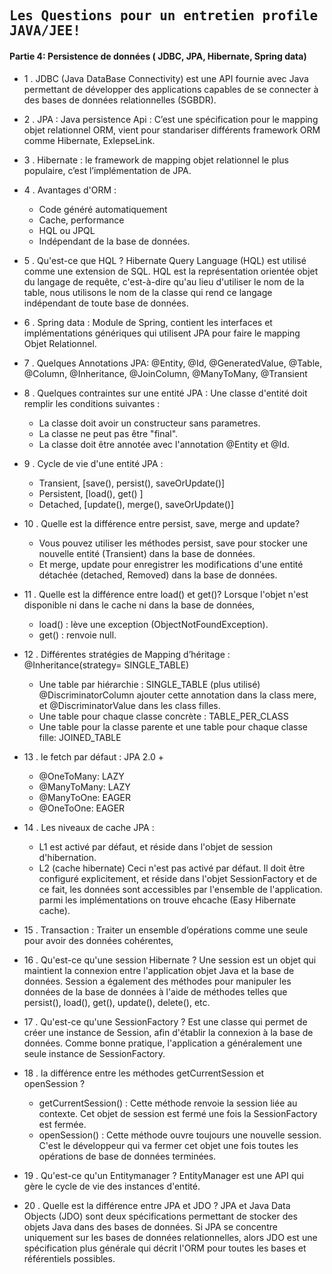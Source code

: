 ## <samp>Les Questions pour un entretien profile JAVA/JEE!</samp>

#### Partie 4: Persistence de données ( JDBC, JPA, Hibernate, Spring data)

- 1 . JDBC (Java DataBase Connectivity) est une API fournie avec Java permettant de développer des applications capables de se connecter à des bases de données relationnelles (SGBDR).

- 2 .	JPA : Java persistence Api : C’est une spécification pour le mapping objet relationnel ORM, vient pour standariser différents framework ORM comme Hibernate, ExlepseLink.

- 3 .	Hibernate : le framework de mapping objet relationnel le plus populaire, c’est l’implémentation de JPA.

- 4 .	Avantages d'ORM :
  *  Code généré automatiquement
  *  Cache, performance
  *  HQL ou JPQL
  *  Indépendant de la base de données.

- 5 . Qu'est-ce que HQL ?
Hibernate Query Language (HQL) est utilisé comme une extension de SQL. HQL est la représentation orientée objet du langage de requête, c'est-à-dire qu'au lieu d'utiliser le nom de la table, nous utilisons le nom de la classe qui rend ce langage indépendant de toute base de données.

- 6 .	Spring data : Module de Spring, contient les interfaces et implémentations génériques qui utilisent JPA pour faire le mapping Objet Relationnel.

- 7 .	Quelques Annotations JPA: @Entity, @Id, @GeneratedValue, @Table, @Column, @Inheritance, @JoinColumn, @ManyToMany, @Transient

- 8 . Quelques contraintes sur une entité JPA : Une classe d'entité doit remplir les conditions suivantes :
  *  La classe doit avoir un constructeur sans parametres.
  *  La classe ne peut pas être "final".
  *  La classe doit être annotée avec l'annotation @Entity et @Id.
  
- 9 .	Cycle de vie d'une entité JPA : 
  *  Transient, [save(), persist(), saveOrUpdate()]
  *  Persistent, [load(), get() ]
  *  Detached, [update(), merge(), saveOrUpdate()]

- 10 . Quelle est la différence entre persist, save, merge and update? 
  *  Vous pouvez utiliser les méthodes persist, save pour stocker une nouvelle entité (Transient) dans la base de données.
  *  Et merge, update pour enregistrer les modifications d'une entité détachée (detached, Removed) dans la base de données.

- 11 .	Quelle est la différence entre load() et get()?
Lorsque l'objet n'est disponible ni dans le cache ni dans la base de données,
  *  load() : lève une exception (ObjectNotFoundException).
  *  get() : renvoie null.
  
- 12 .	Différentes stratégies de Mapping d’héritage : @Inheritance(strategy= SINGLE_TABLE)
  *  Une table par hiérarchie : SINGLE_TABLE  (plus utilisé) 
 		 @DiscriminatorColumn ajouter cette annotation dans la class mere, et @DiscriminatorValue dans les class filles.
  *  Une table pour chaque classe concrète : TABLE_PER_CLASS
  *  Une table pour la classe parente et une table pour chaque classe fille: JOINED_TABLE

- 13 .	le fetch par défaut : JPA 2.0 +
  *  @OneToMany: LAZY
  *  @ManyToMany: LAZY
  *  @ManyToOne: EAGER
  *  @OneToOne: EAGER

- 14 .	Les niveaux de cache JPA : 
  *  L1 est activé par défaut, et réside dans l'objet de session d'hibernation. 
  *  L2 (cache hibernate) Ceci n'est pas activé par défaut. Il doit être configuré explicitement, et réside dans l'objet SessionFactory et de ce fait, les données sont accessibles par l'ensemble de l'application. parmi les implémentations on trouve ehcache (Easy Hibernate cache).

- 15 .	Transaction : Traiter un ensemble d’opérations comme une seule pour avoir des données cohérentes,

- 16 .	Qu'est-ce qu'une session Hibernate ?
Une session est un objet qui maintient la connexion entre l'application objet Java et la base de données. Session a également des méthodes pour manipuler les données de la base de données à l'aide de méthodes telles que persist(), load(), get(), update(), delete(), etc.

- 17 .	Qu'est-ce qu'une SessionFactory ?
Est une classe qui permet de créer une instance de Session, afin d'établir la connexion à la base de données. Comme bonne pratique, l'application a généralement une seule instance de SessionFactory. 

- 18 . la différence entre les méthodes getCurrentSession et openSession ?
  *  getCurrentSession()	: Cette méthode renvoie la session liée au contexte. Cet objet de session est fermé une fois la SessionFactory est fermée.
  *  openSession() : Cette méthode ouvre toujours une nouvelle session. C'est le développeur qui va fermer cet objet une fois toutes les opérations de base de données terminées.

- 19 . Qu'est-ce qu'un Entitymanager ?
EntityManager est une API qui gère le cycle de vie des instances d'entité.

- 20 . Quelle est la différence entre JPA et JDO ?
JPA et Java Data Objects (JDO) sont deux spécifications permettant de stocker des objets Java dans des bases de données. Si JPA se concentre uniquement sur les bases de données relationnelles, alors JDO est une spécification plus générale qui décrit l'ORM pour toutes les bases et référentiels possibles.

